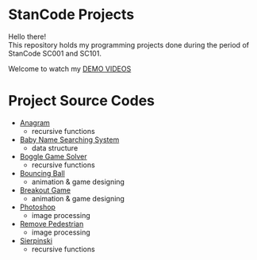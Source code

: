 # StanCode Projects

Hello there!<br>
This repository holds my programming projects done during the period of StanCode SC001 and SC101.

Welcome to watch my [DEMO VIDEOS](https://drive.google.com/drive/folders/1ZixGjM6hGZqtawgXWt9XObby_O-KN3up?usp=sharing)



# Project Source Codes

* [Anagram](https://github.com/JasminHsu/StanCode-Projects/blob/main/stanCode-projects/anagram/anagram.py)
  * recursive functions
* [Baby Name Searching System](https://github.com/JasminHsu/StanCode-Projects/blob/main/stanCode-projects/baby_name_searching_system/babygraphics.py)
  * data structure
* [Boggle Game Solver](https://github.com/JasminHsu/StanCode-Projects/blob/main/stanCode-projects/boggle_game_solver/boggle.py)
  * recursive functions
* [Bouncing Ball](https://github.com/JasminHsu/StanCode-Projects/blob/main/stanCode-projects/bouncing_ball.py)
  * animation & game designing
* [Breakout Game](https://github.com/JasminHsu/StanCode-Projects/blob/main/stanCode-projects/break_out/breakoutgraphics.py)
  * animation & game designing
* [Photoshop](https://github.com/JasminHsu/StanCode-Projects/blob/main/stanCode-projects/photoshop/best_photoshop_award.py)
  * image processing
* [Remove Pedestrian](https://github.com/JasminHsu/StanCode-Projects/blob/main/stanCode-projects/remove_pedestrian/stanCodoshop.py)
  * image processing
* [Sierpinski](https://github.com/JasminHsu/StanCode-Projects/blob/main/stanCode-projects/sierpinski.py)
  * recursive functions

